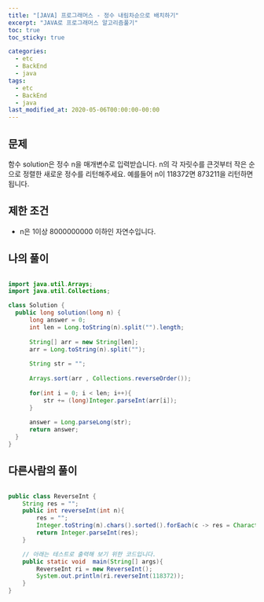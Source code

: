 ```yaml
---
title: "[JAVA] 프로그래머스 - 정수 내림차순으로 배치하기"
excerpt: "JAVA로 프로그래머스 알고리즘풀기"
toc: true
toc_sticky: true

categories:
  - etc
  - BackEnd
  - java
tags:
  - etc
  - BackEnd
  - java
last_modified_at: 2020-05-06T00:00:00-00:00
---
```


## 문제 

함수 solution은 정수 n을 매개변수로 입력받습니다. n의 각 자릿수를 큰것부터 작은 순으로 정렬한 새로운 정수를 리턴해주세요. 예를들어 n이 118372면 873211을 리턴하면 됩니다.

## 제한 조건

+ n은 1이상 8000000000 이하인 자연수입니다.

## 나의 풀이

```java

import java.util.Arrays;
import java.util.Collections;

class Solution {
  public long solution(long n) {
      long answer = 0;
      int len = Long.toString(n).split("").length;
      
      String[] arr = new String[len];
      arr = Long.toString(n).split("");
      
      String str = "";
      
      Arrays.sort(arr , Collections.reverseOrder());
      
      for(int i = 0; i < len; i++){
          str += (long)Integer.parseInt(arr[i]);
      }
      
      answer = Long.parseLong(str);
      return answer;
  }
}

```


## 다른사람의 풀이

```java

public class ReverseInt {
    String res = "";
    public int reverseInt(int n){
        res = "";
        Integer.toString(n).chars().sorted().forEach(c -> res = Character.valueOf((char)c) + res);
        return Integer.parseInt(res);
    }

    // 아래는 테스트로 출력해 보기 위한 코드입니다.
    public static void  main(String[] args){
        ReverseInt ri = new ReverseInt();
        System.out.println(ri.reverseInt(118372));
    }
}


```

